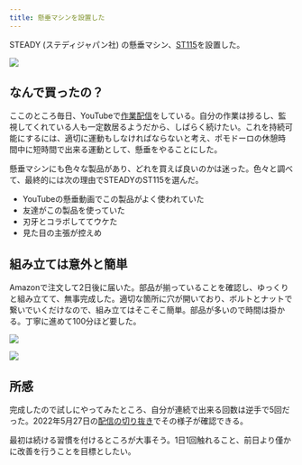 ```yaml
---
title: 懸垂マシンを設置した
---
```

STEADY (ステディジャパン社) の懸垂マシン、[ST115](https://www.amazon.co.jp/dp/B09K3QQBKH)を設置した。

![](https://lh5.googleusercontent.com/Nx5yg8PcWzSm_OdzPaEynmIlasH-lPlFwg3HlAFX011wvvKyVBH5vmL8vWm_h1YY2bMkWNGvWC2I6dDADJnT3rmZ3c0qDzshWqErEuxN0b5_HFaaxSEK2iktQBupr99HhBJfLCFpVS9LTvyVMakVz1kay-Ky2FPUJl6m71OpfLGl5mZ54a9Gw_CUeXw7)

なんで買ったの？
--------

ここのところ毎日、YouTubeで[作業配信](https://www.youtube.com/c/r7kamura)をしている。自分の作業は捗るし、監視してくれている人も一定数居るようだから、しばらく続けたい。これを持続可能にするには、適切に運動もしなければならないと考え、ポモドーロの休憩時間中に短時間で出来る運動として、懸垂をやることにした。

懸垂マシンにも色々な製品があり、どれを買えば良いのかは迷った。色々と調べて、最終的には次の理由でSTEADYのST115を選んだ。

*   YouTubeの懸垂動画でこの製品がよく使われていた
*   友達がこの製品を使っていた
*   刃牙とコラボしててウケた
*   見た目の主張が控えめ

組み立ては意外と簡単
----------

Amazonで注文して2日後に届いた。部品が揃っていることを確認し、ゆっくりと組み立てて、無事完成した。適切な箇所に穴が開いており、ボルトとナットで繋いでいくだけなので、組み立てはそこそこ簡単。部品が多いので時間は掛かる。丁寧に進めて100分ほど要した。

![](https://lh5.googleusercontent.com/ATp6cSebq2MVMvIM6Dv4SxSENwybALrAkyMS7t4iER-9E2DdkGGp5Lklr-qNZI6gVYu5yc2n60sF-43WElhmZNhsr6eTDJNu_gK4lfoIV-eV4F5gM4Ao1kWa9mDG1h_kxGoo_M8Bd_Q2yL-Wl6vzBh5XTj5getE-mONalU_RNe4wDpAkqlGvTl9cwSog)

![](https://lh5.googleusercontent.com/wnLp6JKYIr_H7lzVPGG9Tb5u54_Ig4_SkGZuf279OsAT-eMXOT97fyTanPfxO4IgnlsQDP2Wvg44Km0HaY4aA8Q81XKlr1eUMMLTzS1Zsb9ZNfk7DLmPmJeeBONA8c9IntF9jCTYGyTJOHnT5UG7vt4HX660XDZSDFZFViV-moIk2QQSWiKQb1EQxzsG)

所感
--

完成したので試しにやってみたところ、自分が連続で出来る回数は逆手で5回だった。2022年5月27日の[配信の切り抜き](https://www.youtube.com/clip/Ugkxy2NXpdlfZF0kT9s-MoCOrbB1wpWEryK9)でその様子が確認できる。

最初は続ける習慣を付けるところが大事そう。1日1回触れること、前日より僅かに改善を行うことを目標としたい。
